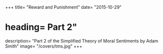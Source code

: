 










+++
title=  "Reward and Punishment"
date=  "2015-10-29"
# heading=  Part 2"
description=  "Part 2 of the Simplified Theory of Moral Sentiments by Adam Smith"
image=  "/covers/tms.jpg"
+++
